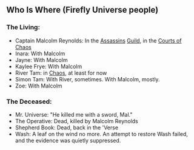 ## Who Is Where (Firefly Universe people)

### The Living:
 + Captain Malcolm Reynolds: In the [Assassins](AssassinsGuild) [Guild](ChaosGuilds), in the [Courts of Chaos](CourtsOfChaos)
 + Inara: With Malcolm
 + Jayne: With Malcolm
 + Kaylee Frye: With Malcolm
 + River Tam: in [Chaos](CourtsOfChaos), at least for now
 + Simon Tam: With River, sometimes.  With Malcolm, mostly.
 + Zoe: With Malcolm


### The Deceased:
 + Mr. Universe:  "He killed me with a sword, Mal."
 + The Operative: Dead, killed by Malcolm Reynolds
 + Shepherd Book: Dead, back in the 'Verse
 + Wash: A leaf on the wind no more.  An attempt to restore Wash failed, and the evidence was quietly suppressed.

